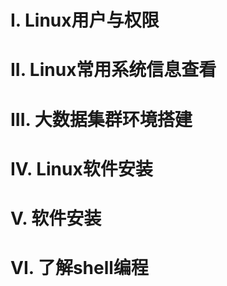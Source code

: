 # I. Linux用户与权限



# II. Linux常用系统信息查看

# III. 大数据集群环境搭建

# IV. Linux软件安装

# V. 软件安装

# VI. 了解shell编程

 